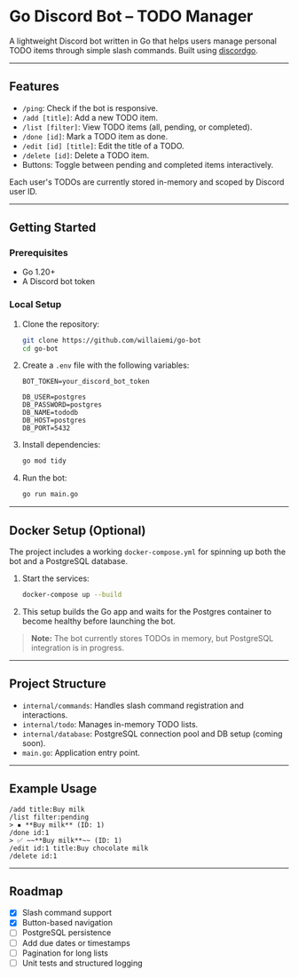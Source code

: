 # Go Discord Bot – TODO Manager

A lightweight Discord bot written in Go that helps users manage personal TODO items through simple slash commands. Built using [discordgo](https://github.com/bwmarrin/discordgo).

---

## Features

- `/ping`: Check if the bot is responsive.
- `/add [title]`: Add a new TODO item.
- `/list [filter]`: View TODO items (all, pending, or completed).
- `/done [id]`: Mark a TODO item as done.
- `/edit [id] [title]`: Edit the title of a TODO.
- `/delete [id]`: Delete a TODO item.
- Buttons: Toggle between pending and completed items interactively.

Each user's TODOs are currently stored in-memory and scoped by Discord user ID.

---

## Getting Started

### Prerequisites

- Go 1.20+
- A Discord bot token

### Local Setup

1. Clone the repository:

   ```bash
   git clone https://github.com/willaiemi/go-bot
   cd go-bot
   ```

2. Create a `.env` file with the following variables:

   ```env
   BOT_TOKEN=your_discord_bot_token

   DB_USER=postgres
   DB_PASSWORD=postgres
   DB_NAME=tododb
   DB_HOST=postgres
   DB_PORT=5432
   ```

3. Install dependencies:

   ```bash
   go mod tidy
   ```

4. Run the bot:

   ```bash
   go run main.go
   ```

---

## Docker Setup (Optional)

The project includes a working `docker-compose.yml` for spinning up both the bot and a PostgreSQL database.

1. Start the services:

   ```bash
   docker-compose up --build
   ```

2. This setup builds the Go app and waits for the Postgres container to become healthy before launching the bot.

> **Note:** The bot currently stores TODOs in memory, but PostgreSQL integration is in progress.

---

## Project Structure

- `internal/commands`: Handles slash command registration and interactions.
- `internal/todo`: Manages in-memory TODO lists.
- `internal/database`: PostgreSQL connection pool and DB setup (coming soon).
- `main.go`: Application entry point.

---

## Example Usage

```
/add title:Buy milk
/list filter:pending
> ▪ **Buy milk** (ID: 1)
/done id:1
> ✅ ~~**Buy milk**~~ (ID: 1)
/edit id:1 title:Buy chocolate milk
/delete id:1
```

---

## Roadmap

- [x] Slash command support
- [x] Button-based navigation
- [ ] PostgreSQL persistence
- [ ] Add due dates or timestamps
- [ ] Pagination for long lists
- [ ] Unit tests and structured logging
